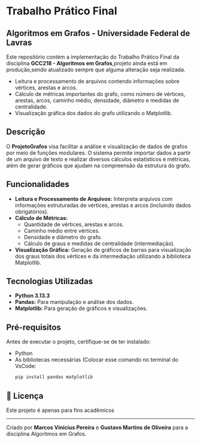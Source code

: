 # Trabalho Prático Final

## Algoritmos em Grafos - Universidade Federal de Lavras

Este repositório contém a implementação do Trabalho Prático Final da disciplina **GCC218 - Algoritmos em Grafos**,projeto ainda está em produção,sendo atualizado sempre que alguma alteração seja realizada.

- Leitura e processamento de arquivos contendo informações sobre vértices, arestas e arcos.
- Cálculo de métricas importantes do grafo, como número de vértices, arestas, arcos, caminho médio, densidade, diâmetro e medidas de centralidade.
- Visualização gráfica dos dados do grafo utilizando o Matplotlib.

## Descrição

O **ProjetoGrafos** visa facilitar a análise e visualização de dados de grafos por meio de funções modulares. O sistema permite importar dados a partir de um arquivo de texto e realizar diversos cálculos estatísticos e métricas, além de gerar gráficos que ajudam na compreensão da estrutura do grafo.

## Funcionalidades

- **Leitura e Processamento de Arquivos:** Interpreta arquivos com informações estruturadas de vértices, arestas e arcos (incluindo dados obrigatórios).
- **Cálculo de Métricas:** 
  - Quantidade de vértices, arestas e arcos.
  - Caminho médio entre vértices.
  - Densidade e diâmetro do grafo.
  - Cálculo de graus e medidas de centralidade (intermediação).
- **Visualização Gráfica:** Geração de gráficos de barras para visualização dos graus totais dos vértices e da intermediação utilizando a biblioteca Matplotlib.

## Tecnologias Utilizadas

- **Python 3.13.3**
- **Pandas:** Para manipulação e análise dos dados.
- **Matplotlib:** Para geração de gráficos e visualizações.

## Pré-requisitos

Antes de executar o projeto, certifique-se de ter instalado:
- Python 
- As bibliotecas necessárias (Colocar esse comando no terminal do VsCode:
  ```bash
  pip install pandas matplotlib


## 📜 Licença

Este projeto é apenas para fins acadêmicos

---
Criado por **Marcos Vinícius Pereira** e **Gustavo Martins de Oliveira** para a disciplina Algoritmos em Grafos.
